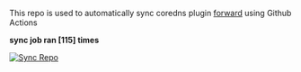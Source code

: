 This repo is used to automatically sync coredns plugin [forward](https://github.com/QZLin/forward) using Github Actions

**sync job ran [115] times**

[![Sync Repo](https://github.com/QZLin/coredns-extract/actions/workflows/sync.yaml/badge.svg)](https://github.com/QZLin/coredns-extract/actions/workflows/sync.yaml)
